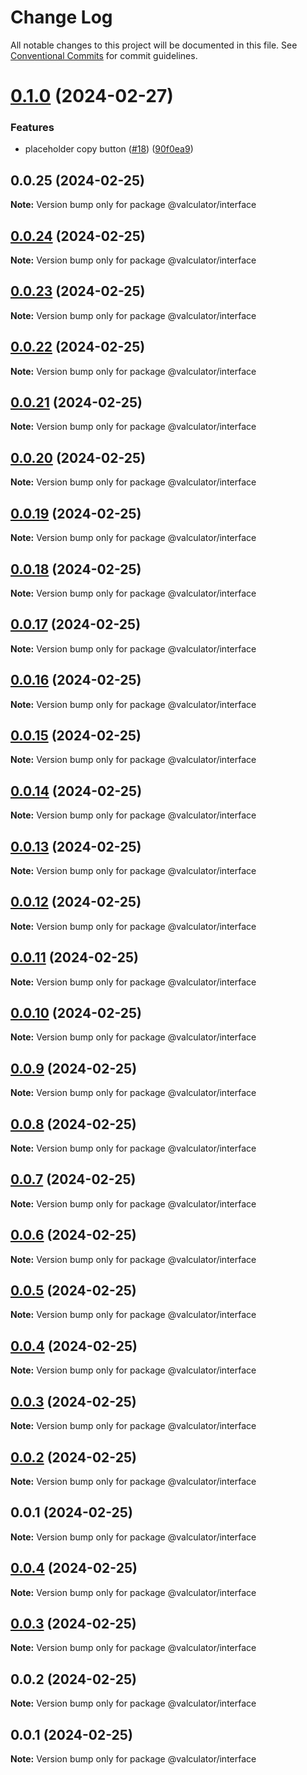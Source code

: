 # Change Log

All notable changes to this project will be documented in this file.
See [Conventional Commits](https://conventionalcommits.org) for commit guidelines.

# [0.1.0](https://github.com/charlotte-hues/valculator/compare/@valculator/interface@0.0.25...@valculator/interface@0.1.0) (2024-02-27)


### Features

* placeholder copy button ([#18](https://github.com/charlotte-hues/valculator/issues/18)) ([90f0ea9](https://github.com/charlotte-hues/valculator/commit/90f0ea9e842ac165a521c72445adaf802b3d8650))





## 0.0.25 (2024-02-25)

**Note:** Version bump only for package @valculator/interface





## [0.0.24](https://github.com/charlotte-hues/valculator/compare/@valculator/interface@0.0.23...@valculator/interface@0.0.24) (2024-02-25)

**Note:** Version bump only for package @valculator/interface





## [0.0.23](https://github.com/charlotte-hues/valculator/compare/@valculator/interface@0.0.22...@valculator/interface@0.0.23) (2024-02-25)

**Note:** Version bump only for package @valculator/interface





## [0.0.22](https://github.com/charlotte-hues/valculator/compare/@valculator/interface@0.0.21...@valculator/interface@0.0.22) (2024-02-25)

**Note:** Version bump only for package @valculator/interface





## [0.0.21](https://github.com/charlotte-hues/valculator/compare/@valculator/interface@0.0.20...@valculator/interface@0.0.21) (2024-02-25)

**Note:** Version bump only for package @valculator/interface





## [0.0.20](https://github.com/charlotte-hues/valculator/compare/@valculator/interface@0.0.19...@valculator/interface@0.0.20) (2024-02-25)

**Note:** Version bump only for package @valculator/interface





## [0.0.19](https://github.com/charlotte-hues/valculator/compare/@valculator/interface@0.0.18...@valculator/interface@0.0.19) (2024-02-25)

**Note:** Version bump only for package @valculator/interface





## [0.0.18](https://github.com/charlotte-hues/valculator/compare/@valculator/interface@0.0.17...@valculator/interface@0.0.18) (2024-02-25)

**Note:** Version bump only for package @valculator/interface





## [0.0.17](https://github.com/charlotte-hues/valculator/compare/@valculator/interface@0.0.16...@valculator/interface@0.0.17) (2024-02-25)

**Note:** Version bump only for package @valculator/interface





## [0.0.16](https://github.com/charlotte-hues/valculator/compare/@valculator/interface@0.0.15...@valculator/interface@0.0.16) (2024-02-25)

**Note:** Version bump only for package @valculator/interface





## [0.0.15](https://github.com/charlotte-hues/valculator/compare/@valculator/interface@0.0.14...@valculator/interface@0.0.15) (2024-02-25)

**Note:** Version bump only for package @valculator/interface





## [0.0.14](https://github.com/charlotte-hues/valculator/compare/@valculator/interface@0.0.13...@valculator/interface@0.0.14) (2024-02-25)

**Note:** Version bump only for package @valculator/interface





## [0.0.13](https://github.com/charlotte-hues/valculator/compare/@valculator/interface@0.0.12...@valculator/interface@0.0.13) (2024-02-25)

**Note:** Version bump only for package @valculator/interface





## [0.0.12](https://github.com/charlotte-hues/valculator/compare/@valculator/interface@0.0.11...@valculator/interface@0.0.12) (2024-02-25)

**Note:** Version bump only for package @valculator/interface





## [0.0.11](https://github.com/charlotte-hues/valculator/compare/@valculator/interface@0.0.10...@valculator/interface@0.0.11) (2024-02-25)

**Note:** Version bump only for package @valculator/interface





## [0.0.10](https://github.com/charlotte-hues/valculator/compare/@valculator/interface@0.0.9...@valculator/interface@0.0.10) (2024-02-25)

**Note:** Version bump only for package @valculator/interface





## [0.0.9](https://github.com/charlotte-hues/valculator/compare/@valculator/interface@0.0.8...@valculator/interface@0.0.9) (2024-02-25)

**Note:** Version bump only for package @valculator/interface





## [0.0.8](https://github.com/charlotte-hues/valculator/compare/@valculator/interface@0.0.7...@valculator/interface@0.0.8) (2024-02-25)

**Note:** Version bump only for package @valculator/interface





## [0.0.7](https://github.com/charlotte-hues/valculator/compare/@valculator/interface@0.0.6...@valculator/interface@0.0.7) (2024-02-25)

**Note:** Version bump only for package @valculator/interface





## [0.0.6](https://github.com/charlotte-hues/valculator/compare/@valculator/interface@0.0.5...@valculator/interface@0.0.6) (2024-02-25)

**Note:** Version bump only for package @valculator/interface





## [0.0.5](https://github.com/charlotte-hues/valculator/compare/@valculator/interface@0.0.4...@valculator/interface@0.0.5) (2024-02-25)

**Note:** Version bump only for package @valculator/interface





## [0.0.4](https://github.com/charlotte-hues/valculator/compare/@valculator/interface@0.0.3...@valculator/interface@0.0.4) (2024-02-25)

**Note:** Version bump only for package @valculator/interface





## [0.0.3](https://github.com/charlotte-hues/valculator/compare/@valculator/interface@0.0.2...@valculator/interface@0.0.3) (2024-02-25)

**Note:** Version bump only for package @valculator/interface





## [0.0.2](https://github.com/charlotte-hues/valculator/compare/@valculator/interface@0.0.1...@valculator/interface@0.0.2) (2024-02-25)

**Note:** Version bump only for package @valculator/interface





## 0.0.1 (2024-02-25)

**Note:** Version bump only for package @valculator/interface





## [0.0.4](https://github.com/charlotte-hues/valculator/compare/@valculator/interface@0.0.3...@valculator/interface@0.0.4) (2024-02-25)

**Note:** Version bump only for package @valculator/interface





## [0.0.3](https://github.com/charlotte-hues/valculator/compare/@valculator/interface@0.0.2...@valculator/interface@0.0.3) (2024-02-25)

**Note:** Version bump only for package @valculator/interface





## 0.0.2 (2024-02-25)

**Note:** Version bump only for package @valculator/interface





## 0.0.1 (2024-02-25)

**Note:** Version bump only for package @valculator/interface
